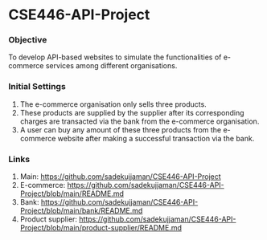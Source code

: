 # CSE446-API-Project

### Objective

To develop API-based websites to simulate the functionalities of e-commerce services among different organisations.

### Initial Settings

1. The e-commerce organisation only sells three products.
2. These products are supplied by the supplier after its corresponding charges are transacted via the bank from the e-commerce organisation.
3. A user can buy any amount of these three products from the e-commerce website after making a successful transaction via the bank.

### Links

1. Main: https://github.com/sadekujjaman/CSE446-API-Project
2. E-commerce: https://github.com/sadekujjaman/CSE446-API-Project/blob/main/README.md
3. Bank: https://github.com/sadekujjaman/CSE446-API-Project/blob/main/bank/README.md
4. Product supplier: https://github.com/sadekujjaman/CSE446-API-Project/blob/main/product-supplier/README.md
